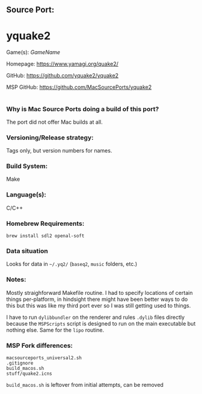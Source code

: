 ## Source Port:
# yquake2

Game(s): *GameName*

Homepage: https://www.yamagi.org/quake2/

GitHub: https://github.com/yquake2/yquake2

MSP GitHub: https://github.com/MacSourcePorts/yquake2

#
### Why is Mac Source Ports doing a build of this port?
The port did not offer Mac builds at all.

### Versioning/Release strategy:
Tags only, but version numbers for names.

### Build System: 
Make

### Language(s):
C/C++

### Homebrew Requirements:

```
brew install sdl2 openal-soft
```
### Data situation
Looks for data in `~/.yq2/` (`baseq2`, `music` folders, etc.)

### Notes:
Mostly straighforward Makefile routine. I had to specify locations of certain things per-platform, in hindsight there might have been better ways to do this but this was like my third port ever so I was still getting used to things. 

I have to run `dylibbundler` on the renderer and rules `.dylib` files directly because the `MSPScripts` script is designed to run on the main executable but nothing else. Same for the `lipo` routine. 

### MSP Fork differences:
```
macsourceports_universal2.sh
.gitignore
build_macos.sh
stuff/quake2.icns
```

`build_macos.sh` is leftover from initial attempts, can be removed
